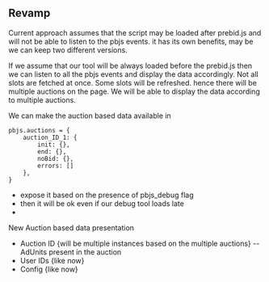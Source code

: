 ## Revamp
Current approach assumes that the script may be loaded after prebid.js and will not be able to listen to the pbjs events.
it has its own benefits, may be we can keep two different versions.

If we assume that our tool will be always loaded before the prebid.js then we can listen to all the pbjs events and display the data accordingly. Not all slots are fetched at once. Some slots will be refreshed. hence there will be multiple auctions on the page. We will be able to display the data according to multiple auctions. 

We can make the auction based data available in 
```
pbjs.auctions = { 
	auction_ID_1: {
		init: {},
		end: {},
		noBid: {},
		errors: []
	},	
}
```
- expose it based on the presence of pbjs_debug flag
- then it will be ok even if our debug tool loads late
- 

New Auction based data presentation
- Auction ID {will be multiple instances based on the multiple auctions}
-- AdUnits present in the auction
- User IDs {like now}
- Config {like now}